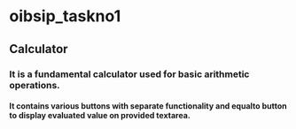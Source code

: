 # oibsip_taskno1
## Calculator
### It is a fundamental calculator used for basic arithmetic operations.
#### It contains various buttons with separate functionality and equalto button to display evaluated value on provided textarea.
